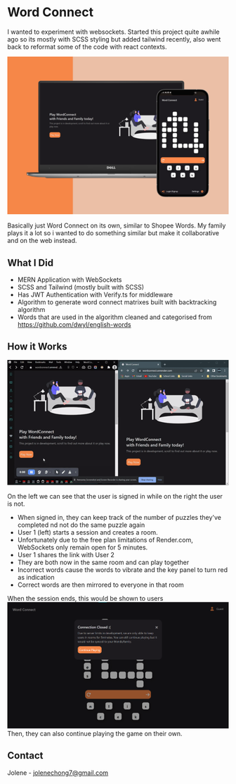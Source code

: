 # Word Connect
I wanted to experiment with websockets. Started this project quite awhile ago so its mostly with SCSS styling but added tailwind recently, also went back to reformat some of the code with react contexts.
<br/>

<img src="../WordConnect.webp" alt="thumbnail image for word connect web application"/><br/>

Basically just Word Connect on its own, similar to Shopee Words. My family plays it a lot so i wanted to do something similar but make it collaborative and on the web instead.

## What I Did
- MERN Application with WebSockets
- SCSS and Tailwind (mostly built with SCSS)
- Has JWT Authentication with Verify.ts for middleware
- Algorithm to generate word connect matrixes built with backtracking algorithm
- Words that are used in the algorithm cleaned and categorised from https://github.com/dwyl/english-words

## How it Works
![Starting a Session](wordConnectDemo.gif)<br/>

On the left we can see that the user is signed in while on the right the user is not. 
- When signed in, they can keep track of the number of puzzles they've completed nd not do the same puzzle again
- User 1 (left) starts a session and creates a room. 
- Unfortunately due to the free plan limitations of Render.com, WebSockets only remain open for 5 minutes.
- User 1 shares the link with User 2
- They are both now in the same room and can play together
- Incorrect words cause the words to vibrate and the key panel to turn red as indication
- Correct words are then mirrored to everyone in that room

When the session ends, this would be shown to users
<img src="wordConnectSessionEnd.png" alt="Connection Ended Screenshot"/>
<br/>
Then, they can also continue playing the game on their own.

## Contact
Jolene - [jolenechong7@gmail.com](mailto:jolenechong7@gmail.com) <br>
